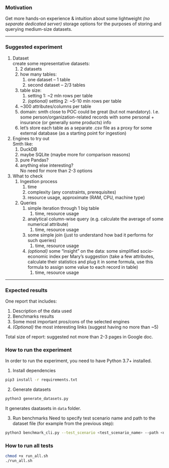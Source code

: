 ### **Motivation**

Get more hands-on experience & intuition about some lightweight _(no separate dedicated server)_ storage options for the purposes of storing and querying medium-size datasets.

* * *

### Suggested experiment

1.  Dataset  
    create some representative datasets:
    1.  2 datasets
    2.  how many tables:
        1.  one dataset – 1 table
        2.  second dataset – 2/3 tables
    3.  table size:
        1.  setting 1: ~2 mln rows per table
        2.  _(optional)_ setting 2: ~5-10 mln rows per table
    4.  ~300 attributes/columns per table
    5.  domain: smth close to POC could be great (but not mandatory). I.e. some person/organization-related records with some personal + insurance (or generally some products) info
    6.  let’s store each table as a separate .csv file as a proxy for some external database (as a starting point for ingestion)
2.  Engines to try out  
    Smth like:
    1.  DuckDB
    2.  maybe SQLite (maybe more for comparison reasons)
    3.  pure Pandas?
    4.  anything else interesting?  
        No need for more than 2-3 options
3.  What to check
    1.  Ingestion process
        1.  time
        2.  complexity (any constraints, prerequisites)
        3.  resource usage, approximate (RAM, CPU, machine type)
    2.  Queries
        1.  simple iteration through 1 big table
            1.  time, resource usage
        2.  analytical column-wise query (e.g. calculate the average of some numerical attribute)
            1.  time, resource usage
        3.  some simple join (just to understand how bad it performs for such queries)
            1.  time, resource usage
        4.  _(optional)_ some “insight” on the data: some simplified socio-economic index per Mary’s suggestion (take a few attributes, calculate their statistics and plug it in some formula, use this formula to assign some value to each record in table)
            1.  time, resource usage

* * *

### Expected results

One report that includes:

1.  Description of the data used
2.  Benchmarks results
3.  Some most important pros/cons of the selected engines
4.  _(Optional)_ the most interesting links (suggest having no more than ~5)

Total size of report: suggested not more than 2-3 pages in Google doc.

### How to run the experiment

In order to run the experiment, you need to have Python 3.7+ installed.
1.  Install dependencies
```bash
pip3 install -r requirements.txt
```

2.  Generate datasets 
```bash
python3 generate_datasets.py
```

It generates daatasets in `data` folder.

3.  Run benchmarks
Need to specify test scenario name and path to the dataset file (for example from the previous step):
```bash
python3 benchmark_cli.py --test_scenario <test_scenario_name> --path <data_file>
```

### How to run all tests

```bash
chmod +x run_all.sh
./run_all.sh
```
